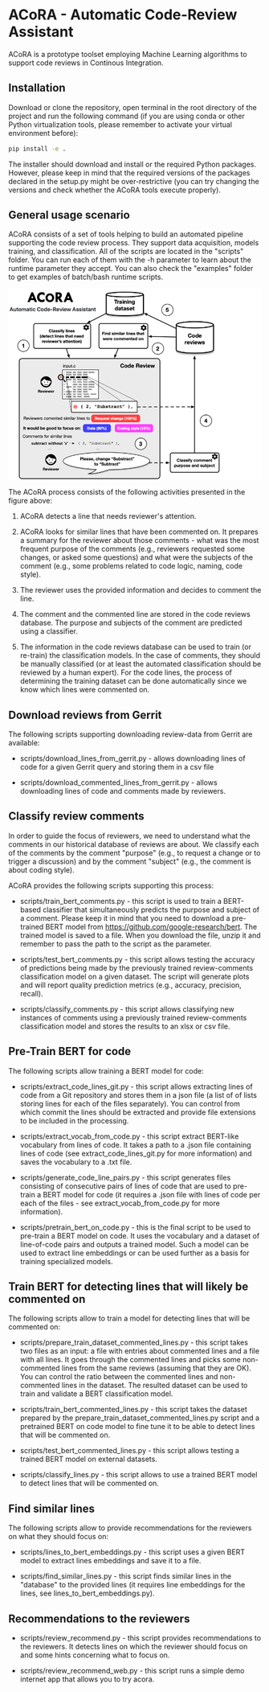 # ACoRA - Automatic Code-Review Assistant

ACoRA is a prototype toolset employing Machine Learning algorithms to support code reviews in Continous Integration.

## Installation

Download or clone the repository, open terminal in the root directory of the project and run the following command (if you are using conda or other Python virtualization tools, please remember to activate your virtual environment before):

```bash
pip install -e .
```

The installer should download and install or the required Python packages. However, please keep in mind that the required versions of the packages declared in the setup.py might be over-restrictive (you can try changing the versions and check whether the ACoRA tools execute properly).

## General usage scenario

ACoRA consists of a set of tools helping to build an automated pipeline supporting the code review process. They support data acquisition, models training, and classification. All of the scripts are located in the "scripts" folder. You can run each of them with the -h parameter to learn about the runtime parameter they accept. You can also check the "examples" folder to get examples of batch/bash runtime scripts.

![ACoRA process](./acora.png)

The ACoRA process consists of the following activities presented in the figure above:

1. ACoRA detects a line that needs reviewer's attention.

2. ACoRA looks for similar lines that have been commented on. It prepares a summary for the reviewer about those comments - what was the most frequent purpose of the comments (e.g., reviewers requested some changes, or asked some questions) and what were the subjects of the comment (e.g., some problems related to code logic, naming, code style).

3. The reviewer uses the provided information and decides to comment the line.

4. The comment and the commented line are stored in the code reviews database. The purpose and subjects of the comment are predicted using a classifier.

5. The information in the code reviews database can be used to train (or re-train) the classification models. In the case of comments, they should be manually classified (or at least the automated classification should be reviewed by a human expert). For the code lines, the process of determining the training dataset can be done automatically since we know which lines were commented on.

## Download reviews from Gerrit

The following scripts supporting downloading review-data from Gerrit are available:

* scripts/download_lines_from_gerrit.py - allows downloading lines of code for a given Gerrit query and storing them in a csv file

* scripts/download_commented_lines_from_gerrit.py - allows downloading lines of code and comments made by reviewers.

## Classify review comments

In order to guide the focus of reviewers, we need to understand what the comments in our historical database of reviews are about. We classify each of the comments by the comment "purpose" (e.g., to request a change or to trigger a discussion) and by the comment "subject" (e.g., the comment is about coding style).

ACoRA provides the following scripts supporting this process:

* scripts/train_bert_comments.py - this script is used to train a BERT-based classifier that simultaneously predicts the purpose and subject of a comment. Please keep it in mind that you need to download a pre-trained BERT model from https://github.com/google-research/bert. The trained model is saved to a file. When you download the file, unzip it and remember to pass the path to the script as the parameter.

* scripts/test_bert_comments.py - this script allows testing the accuracy of predictions being made by the previously trained review-comments classification model on a given dataset. The script will generate plots and will report quality prediction metrics (e.g., accuracy, precision, recall).

* scripts/classify_comments.py - this script allows classifying new instances of comments using a previously trained review-comments classification model and stores the results to an xlsx or csv file.

## Pre-Train BERT for code

The following scripts allow training a BERT model for code:

* scripts/extract_code_lines_git.py - this script allows extracting lines of code from a Git repository and stores them in a json file (a list of of lists storing lines for each of the files separately). You can control from which commit the lines should be extracted and provide file extensions to be included in the processing.

* scripts/extract_vocab_from_code.py - this script extract BERT-like vocabulary from lines of code. It takes a path to a .json file containing lines of code (see extract_code_lines_git.py for more information) and saves the vocabulary to a .txt file.

* scripts/generate_code_line_pairs.py - this script generates files consisting of consecutive pairs of lines of code that are used to pre-train a BERT model for code (it requires a .json file with lines of code per each of the files - see extract_vocab_from_code.py for more information).  

* scripts/pretrain_bert_on_code.py - this is the final script to be used to pre-train a BERT model on code. It uses the vocabulary and a dataset of line-of-code pairs and outputs a trained model. Such a model can be used to extract line embeddings or can be used further as a basis for training specialized models.

## Train BERT for detecting lines that will likely be commented on

The following scripts allow to train a model for detecting lines that will be commented on:

* scripts/prepare_train_dataset_commented_lines.py - this script takes two files as an input: a file with entries about commented lines and a file with all lines. It goes through the commented lines and picks some non-commented lines from the same reviews (assuming that they are OK). You can control the ratio between the commented lines and non-commented lines in the dataset. The resulted dataset can be used to train and validate a BERT classification model.

* scripts/train_bert_commented_lines.py - this script takes the dataset prepared by the prepare_train_dataset_commented_lines.py script and a pretrained BERT on code model to fine tune it to be able to detect lines that will be commented on.

* scripts/test_bert_commented_lines.py - this script allows testing a trained BERT model on external datasets.

* scripts/classify_lines.py - this script allows to use a trained BERT model to detect lines that will be commented on.

## Find similar lines

The following scripts allow to provide recommendations for the reviewers on what they should focus on:

* scripts/lines_to_bert_embeddings.py - this script uses a given BERT model to extract lines embeddings and save it to a file.

* scripts/find_similar_lines.py - this script finds similar lines in the "database" to the provided lines (it requires line embeddings for the lines, see lines_to_bert_embeddings.py).

## Recommendations to the reviewers

* scripts/review_recommend.py - this script provides recommendations to the reviewers. It detects lines on which the reviewer should focus on and some hints concerning what to focus on.

* scripts/review_recommend_web.py - this script runs a simple demo internet app that allows you to try acora.
